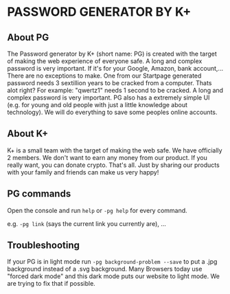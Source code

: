 # PASSWORD GENERATOR BY K+
##  About PG
The Password generator by K+ (short name: PG) is created with the target of making the web experience of everyone safe. A long and complex password is very important. If it's for your Google, Amazon, bank account,... There are no exceptions to make. One from our Startpage generated password needs 3 sextillion years to be cracked from a computer. Thats alot right? For example: "qwertz1" needs 1 second to be cracked. A long and complex password is very important. PG also has a extremely simple UI (e.g. for young and old people with just a little knowledge about technology). We will do everything to save some peoples online accounts.
## About K+
K+ is a small team with the target of making the web safe. We have officially 2 members. We don't want to earn any money from our product. If you really want, you can donate crypto. That's all. Just by sharing our products with your family and friends can make us very happy!
## PG commands
Open the console and run ```help``` or ```-pg help``` for every command.

e.g. ```-pg link``` (says the current link you currently are), ...

## Troubleshooting
If your PG is in light mode run ```-pg background-problem --save``` to put a .jpg background instead of a .svg background. Many Browsers today use "forced dark mode" and this dark mode puts our website to light mode. We are trying to fix that if possible.
